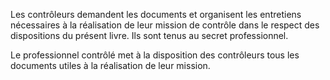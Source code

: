 Les contrôleurs demandent les documents et organisent les entretiens nécessaires à la réalisation de leur mission de contrôle dans le respect des dispositions du présent livre. Ils sont tenus au secret professionnel.

Le professionnel contrôlé met à la disposition des contrôleurs tous les documents utiles à la réalisation de leur mission.
